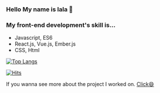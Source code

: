 ### Hello My name is lala 👋

### My front-end development's skill is...
- Javascript, ES6
- React.js, Vue.js, Ember.js
- CSS, Html

<!-- ![Anurag's GitHub stats](https://github-readme-stats.vercel.app/api?username=sorie&show_icons=true&theme=radical) -->

[![Top Langs](https://github-readme-stats.vercel.app/api/top-langs/?username=sorie&layout=compact&theme=radical)](https://github.com/anuraghazra/github-readme-stats)

[![Hits](https://hits.seeyoufarm.com/api/count/incr/badge.svg?url=https%3A%2F%2Fgithub.com%2Fsorie&count_bg=%2343BCFF&title_bg=%23555555&icon=&icon_color=%23E7E7E7&title=hits&edge_flat=true)](https://hits.seeyoufarm.com)

If you wanna see more about the project I worked on. <a href="https://sorie.github.io/soland">Click😄</a>

<!--
**sorie/sorie** is a ✨ _special_ ✨ repository because its `README.md` (this file) appears on your GitHub profile.

Here are some ideas to get you started:

- 🔭 I’m currently working on ...
- 🌱 I’m currently learning ...
- 👯 I’m looking to collaborate on ...
- 🤔 I’m looking for help with ...
- 💬 Ask me about ...
- 📫 How to reach me: ...
- 😄 Pronouns: ...
- ⚡ Fun fact: ...
-->
